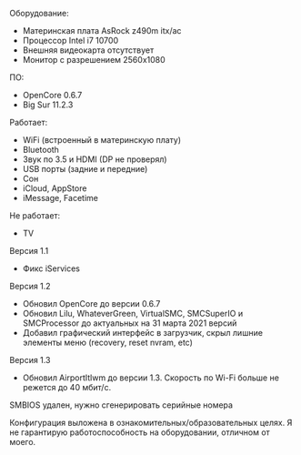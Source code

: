 Оборудование:
- Материнская плата AsRock z490m itx/ac
- Процессор Intel i7 10700
- Внешняя видеокарта отсутствует
- Монитор с разрешением 2560x1080

ПО:
- OpenCore 0.6.7
- Big Sur 11.2.3

Работает:
- WiFi (встроенный в материнскую плату)
- Bluetooth
- Звук по 3.5 и HDMI (DP не проверял)
- USB порты (задние и передние)
- Сон
- iCloud, AppStore
- iMessage, Facetime

Не работает:
- TV

Версия 1.1
- Фикс iServices

Версия 1.2
- Обновил OpenCore до версии 0.6.7
- Обновил Lilu, WhateverGreen, VirtualSMC, SMCSuperIO и SMCProcessor до актуальных на 31 марта 2021 версий
- Добавил графический интерфейс в загрузчик, скрыл лишние элементы меню (recovery, reset nvram, etc)

Версия 1.3
- Обновил AirportItlwm до версии 1.3. Скорость по Wi-Fi больше не режется до 40 мбит/с.

SMBIOS удален, нужно сгенерировать серийные номера

Конфигурация выложена в ознакомительных/образовательных целях. Я не гарантирую работоспособность на оборудовании, отличном от моего.
